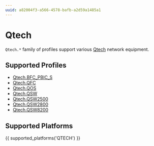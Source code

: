 ```yaml
---
uuid: a82004f3-a566-4578-bafb-a2d59a1485a1
---
```

# Qtech

`Qtech.*` family of profiles support various [Qtech](http://www.qtech.ru)
network equipment.

## Supported Profiles

- [Qtech.BFC_PBIC_S](Qtech.BFC_PBIC_S.md)
- [Qtech.QFC](Qtech.QFC.md)
- [Qtech.QOS](Qtech.QOS.md)
- [Qtech.QSW](Qtech.QSW.md)
- [Qtech.QSW2500](Qtech.QSW2500.md)
- [Qtech.QSW2800](Qtech.QSW2800.md)
- [Qtech.QSW8200](Qtech.QSW8200.md)

## Supported Platforms

{{ supported_platforms('QTECH') }}
